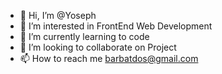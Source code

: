 - 👋 Hi, I’m @Yoseph
- 👀 I’m interested in FrontEnd Web Development
- 🌱 I’m currently learning to code
- 💞️ I’m looking to collaborate on Project
- 📫 How to reach me barbatdos@gmail.com

<!---
BARBATDOS/BARBATDOS is a ✨ special ✨ repository because its `README.md` (this file) appears on your GitHub profile.
You can click the Preview link to take a look at your changes.
--->
